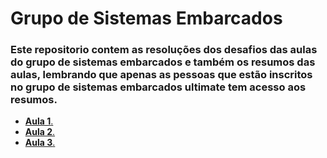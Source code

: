 <h1>Grupo de Sistemas Embarcados</h1></div>

<h3>Este repositorio contem as resoluções dos desafios das aulas do grupo de sistemas embarcados e também os resumos das aulas, lembrando que apenas as pessoas que estão inscritos no grupo de sistemas embarcados ultimate tem acesso aos resumos.</h3>

<ul>
    <li><a href="https://github.com/RAS-UFPB/Grupo-de-Robotica/tree/main/Aula%201"><b>Aula 1</b>.</a></li>
    <li><a href="https://github.com/RAS-UFPB/Grupo-de-Robotica/tree/main/Aula%202"><b>Aula 2</b>.</a></li>
    <li><a href="https://github.com/RAS-UFPB/Grupo-de-Robotica/tree/main/Aula%203"><b>Aula 3</b>.</a></li>
</ul>

<br>
